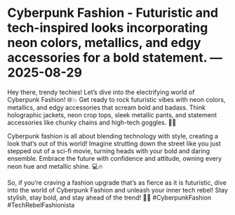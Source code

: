# Cyberpunk Fashion - Futuristic and tech-inspired looks incorporating neon colors, metallics, and edgy accessories for a bold statement. — 2025-08-29

Hey there, trendy techies! Let’s dive into the electrifying world of Cyberpunk Fashion! 🌐💥 Get ready to rock futuristic vibes with neon colors, metallics, and edgy accessories that scream bold and badass. Think holographic jackets, neon crop tops, sleek metallic pants, and statement accessories like chunky chains and high-tech goggles. 🔮💫 

Cyberpunk fashion is all about blending technology with style, creating a look that’s out of this world! Imagine strutting down the street like you just stepped out of a sci-fi movie, turning heads with your bold and daring ensemble. Embrace the future with confidence and attitude, owning every neon hue and metallic shine. 💻🔥

So, if you’re craving a fashion upgrade that’s as fierce as it is futuristic, dive into the world of Cyberpunk Fashion and unleash your inner tech rebel! Stay stylish, stay bold, and stay ahead of the trend! 🚀✨ #CyberpunkFashion #TechRebelFashionista